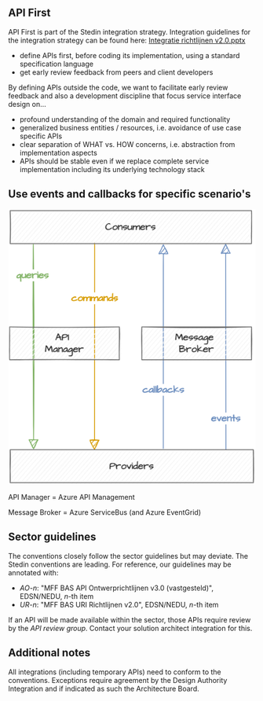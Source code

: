 ## API First

API First is part of the Stedin integration strategy. Integration guidelines for the integration strategy can be found here: [Integratie richtlijnen v2.0.pptx](https://stedingroep.sharepoint.com/sites/scs-apd001/01/Gedeelde%20%20documenten/API-management/Integratie%20richtlijnen%20v2.0.pptx)

- define APIs first, before coding its implementation, using a standard specification language
- get early review feedback from peers and client developers

By defining APIs outside the code, we want to facilitate early review feedback and also a development discipline that focus service interface design on…

- profound understanding of the domain and required functionality
- generalized business entities / resources, i.e. avoidance of use case specific APIs
- clear separation of WHAT vs. HOW concerns, i.e. abstraction from implementation aspects
- APIs should be stable even if we replace complete service implementation including its underlying technology stack

## Use events and callbacks for specific scenario's

![image.png](../img/image-e72ef9a9-97f7-4561-876f-2f7774256488.png)

API Manager = Azure API Management

Message Broker = Azure ServiceBus (and Azure EventGrid)

## Sector guidelines

The conventions closely follow the sector guidelines but may deviate. The Stedin conventions are leading. For reference, our guidelines may be annotated with:

- *AO-n*: "MFF BAS API Ontwerprichtlijnen v3.0 (vastgesteld)", EDSN/NEDU, *n*-th item
- *UR-n*: "MFF BAS URI Richtlijnen v2.0", EDSN/NEDU, *n*-th item

If an API will be made available within the sector, those APIs require review by the *API review group*. Contact your solution architect integration for this.

## Additional notes

All integrations (including temporary APIs) need to conform to the conventions. Exceptions require agreement by the Design Authority Integration and if indicated as such the Architecture Board.

